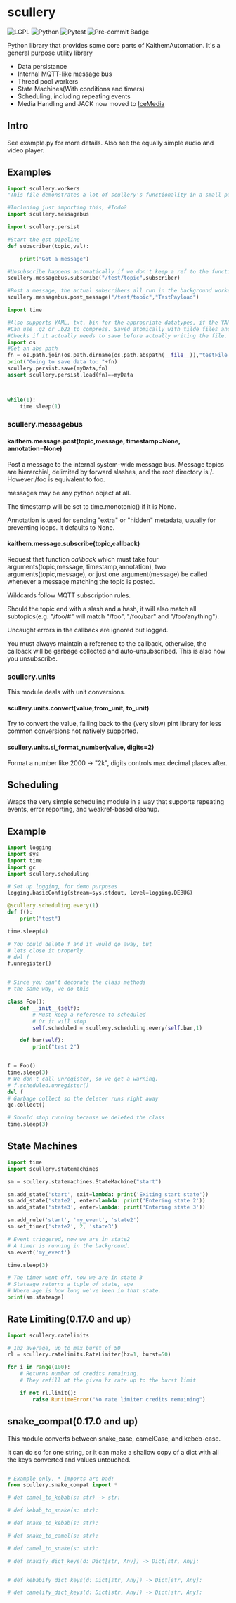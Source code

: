 # scullery

![LGPL](badges/lgpl.png)
![Python](badges/python.png)
![Pytest](badges/pytest.png)
![Pre-commit Badge](badges/pre-commit.png)

Python library that provides some core parts of KaithemAutomation.  It's a general purpose
utility library

* Data persistance
* Internal MQTT-like message bus
* Thread pool workers
* State Machines(With conditions and timers)
* Scheduling, including repeating events
* Media Handling and JACK now moved to [IceMedia](https://github.com/EternityForest/icemedia)

## Intro
See example.py for more details. Also see the equally simple audio and video player.


## Examples
```python
import scullery.workers
"This file demonstrates a lot of scullery's functionality in a small package"

#Including just importing this, #Todo?
import scullery.messagebus

import scullery.persist

#Start the gst pipeline
def subscriber(topic,val):

    print("Got a message")

#Unsubscribe happens automatically if we don't keep a ref to the function
scullery.messagebus.subscribe("/test/topic",subscriber)

#Post a message, the actual subscribers all run in the background worker pool
scullery.messagebus.post_message("/test/topic","TestPayload")

import time

#Also supports YAML, txt, bin for the appropriate datatypes, if the YAML lib is there.
#Can use .gz or .b2z to compress. Saved atomically with tilde files and UNIX rename semantics.
#Checks if it actually needs to save before actually writing the file.
import os
#Get an abs path
fn = os.path.join(os.path.dirname(os.path.abspath(__file__)),"testFile.json")
print("Going to save data to: "+fn)
scullery.persist.save(myData,fn)
assert scullery.persist.load(fn)==myData



while(1):
    time.sleep(1)
```

### scullery.messagebus

#### kaithem.message.post(topic,message, timestamp=None, annotation=None)

Post a message to the internal system-wide message bus.
Message topics are hierarchial, delimited by forward
slashes, and the root directory is /. However /foo is equivalent to
foo.

messages may be any python object at all.

The timestamp will be set to time.monotonic() if it is None.

Annotation is used for sending "extra" or "hidden" metadata, usually for preventing loops. It defaults to None.

#### kaithem.message.subscribe(topic,callback)

Request that function *callback* which must take four arguments(topic,message, timestamp,annotation), two
arguments(topic,message), or just one argument(message) be called whenever a message matching the topic
is posted.

Wildcards follow MQTT subscription rules.

Should the topic end with a slash and a hash, it will also match all
subtopics(e.g. "/foo/#" will match "/foo", "/foo/bar" and
"/foo/anything").

Uncaught errors in the callback are ignored but logged.

You must always maintain a reference to the callback, otherwise, the
callback will be garbage collected and auto-unsubscribed. This is also
how you unsubscribe.


### scullery.units
This module deals with unit conversions.

#### scullery.units.convert(value,from_unit, to_unit)
Try to convert the value, falling back to the (very slow) pint library for less common conversions not natively
supported.

#### scullery.units.si_format_number(value, digits=2)

Format a number like 2000 -> "2k", digits controls max decimal places after.


## Scheduling
Wraps the very simple scheduling module in a way that supports
repeating events, error reporting, and weakref-based cleanup.

## Example
```python
import logging
import sys
import time
import gc
import scullery.scheduling

# Set up logging, for demo purposes
logging.basicConfig(stream=sys.stdout, level=logging.DEBUG)

@scullery.scheduling.every(1)
def f():
    print("test")

time.sleep(4)

# You could delete f and it would go away, but
# lets close it properly.
# del f
f.unregister()


# Since you can't decorate the class methods
# the same way, we do this

class Foo():
    def __init__(self):
        # Must keep a reference to scheduled
        # Or it will stop
        self.scheduled = scullery.scheduling.every(self.bar,1)

    def bar(self):
        print("test 2")


f = Foo()
time.sleep(3)
# We don't call unregister, so we get a warning.
# f.scheduled.unregister()
del f
# Garbage collect so the deleter runs right away
gc.collect()

# Should stop running because we deleted the class
time.sleep(3)
```

## State Machines


```python
import time
import scullery.statemachines

sm = scullery.statemachines.StateMachine("start")

sm.add_state('start', exit=lambda: print('Exiting start state'))
sm.add_state('state2', enter=lambda: print('Entering state 2'))
sm.add_state('state3', enter=lambda: print('Entering state 3'))

sm.add_rule('start', 'my_event', 'state2')
sm.set_timer('state2', 2, 'state3')

# Event triggered, now we are in state2
# A timer is running in the background.
sm.event('my_event')

time.sleep(3)

# The timer went off, now we are in state 3
# Stateage returns a tuple of state, age
# Where age is how long we've been in that state.
print(sm.stateage)

```

## Rate Limiting(0.17.0 and up)

```python
import scullery.ratelimits

# 1hz average, up to max burst of 50
rl = scullery.ratelimits.RateLimiter(hz=1, burst=50)

for i in range(100):
    # Returns number of credits remaining.
    # They refill at the given hz rate up to the burst limit

    if not rl.limit():
        raise RuntimeError("No rate limiter credits remaining")
```

## snake_compat(0.17.0 and up)

This module converts between snake_case, camelCase, and kebeb-case.

It can do so for one string, or it can make a shallow copy of a dict
with all the keys converted and values untouched.

```python

# Example only, * imports are bad!
from scullery.snake_compat import *

# def camel_to_kebab(s: str) -> str:

# def kebab_to_snake(s: str):

# def snake_to_kebab(s: str):

# def snake_to_camel(s: str):

# def camel_to_snake(s: str):

# def snakify_dict_keys(d: Dict[str, Any]) -> Dict[str, Any]:


# def kebabify_dict_keys(d: Dict[str, Any]) -> Dict[str, Any]:

# def camelify_dict_keys(d: Dict[str, Any]) -> Dict[str, Any]:
```